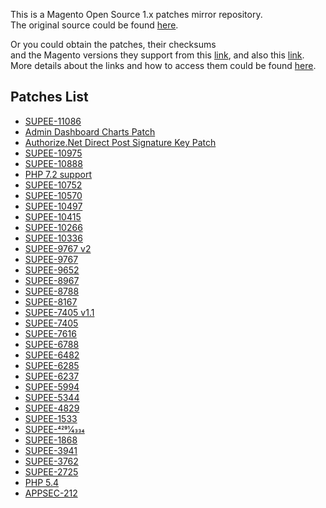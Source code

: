 This is a Magento Open Source 1.x patches mirror repository.  
The original source could be found [here](https://magento.com/tech-resources/download).

Or you could obtain the patches, their checksums  
and the Magento versions they support from this [link](https://www.magentocommerce.com/products/downloads/info/filter/type/ce-patch), and also this [link](view-source:https://www.magentocommerce.com/products/downloads/info/filter/type/other).  
More details about the links and how to access them could be found [here](https://gist.github.com/piotrekkaminski/9bc45ec84028611d621e).

## Patches List

* [SUPEE-11086](patches/SUPEE-11086)
* [Admin Dashboard Charts Patch](patches/Admin-Dashboard-Charts-Patch)
* [Authorize.Net Direct Post Signature Key Patch](patches/Authorizenet-Direct-Post-Signature-Key-Patch)
* [SUPEE-10975](patches/SUPEE-10975)
* [SUPEE-10888](patches/SUPEE-10888)
* [PHP 7.2 support](patches/PHP-7.2)
* [SUPEE-10752](patches/SUPEE-10752)
* [SUPEE-10570](patches/SUPEE-10570)
* [SUPEE-10497](patches/SUPEE-10497)
* [SUPEE-10415](patches/SUPEE-10415)
* [SUPEE-10266](patches/SUPEE-10266)
* [SUPEE-10336](patches/SUPEE-10336)
* [SUPEE-9767 v2](patches/SUPEE-9767_v2)
* [SUPEE-9767](patches/SUPEE-9767)
* [SUPEE-9652](patches/SUPEE-9652)
* [SUPEE-8967](patches/SUPEE-8967)
* [SUPEE-8788](patches/SUPEE-8788)
* [SUPEE-8167](patches/SUPEE-8167)
* [SUPEE-7405 v1.1](patches/SUPEE-7405_v1.1)
* [SUPEE-7405](patches/SUPEE-7405)
* [SUPEE-7616](patches/SUPEE-7616)
* [SUPEE-6788](patches/SUPEE-6788)
* [SUPEE-6482](patches/SUPEE-6482)
* [SUPEE-6285](patches/SUPEE-6285)
* [SUPEE-6237](patches/SUPEE-6237)
* [SUPEE-5994](patches/SUPEE-5994)
* [SUPEE-5344](patches/SUPEE-5344)
* [SUPEE-4829](patches/SUPEE-4829)
* [SUPEE-1533](patches/SUPEE-1533)
* [SUPEE-4291⁄4334](patches/SUPEE-4291⁄4334)
* [SUPEE-1868](patches/SUPEE-1868)
* [SUPEE-3941](patches/SUPEE-3941)
* [SUPEE-3762](patches/SUPEE-3762)
* [SUPEE-2725](patches/SUPEE-2725)
* [PHP 5.4](patches/PHP-5.4)
* [APPSEC-212](patches/APPSEC-212)
